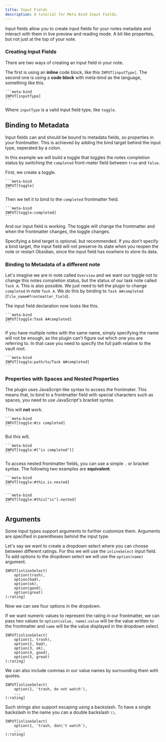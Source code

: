 ```yaml
---
title: Input Fields
description: A tutorial for Meta Bind Input Fields.
---
```


Input fields allow you to create input fields for your notes metadata and interact with them in live preview and reading mode.
A bit like properties, but not just at the top of your note.

### Creating Input Fields

There are two ways of creating an input field in your note.

The first is using an **inline** code block, like this `INPUT[inputType]`.
The second one is using a **code block** with meta-bind as the language, something like this.

````
```meta-bind
INPUT[inputType]
```
````

Where `inputType` is a valid input field type, like `toggle`.

## Binding to Metadata

Input fields can and should be bound to metadata fields, so properties in your frontmatter.
This is achieved by adding the bind target behind the input type, seperated by a colon.

In this example we will build a toggle that toggles the notes completion status by switching the `completed` front-mater field between `true` and `false`.

First, we create a toggle.

````
```meta-bind
INPUT[toggle]
```
````

Then we tell it to bind to the `completed` frontmatter field.

````
```meta-bind
INPUT[toggle:completed]
```
````

And our input field is working. The toggle will change the frontmatter and when the frontmatter changes, the toggle changes.

Specifying a bind target is optional, but recommended.
If you don't specify a bind target, the input field will not preserve its state when you reopen the note or restart Obsidian, since the input field has nowhere to store its data.

### Binding to Metadata of a different note

Let's imagine we are in note called `Overview` and we want our toggle not to change this notes completion status, but the status of our task note called `Task A`.
This is also possible. We just need to tell the plugin to change `completed` in note `Task A`. We do this by binding to `Task A#completed` (`file_name#frontmatter_field`).

The input field declaration now looks like this.

````
```meta-bind
INPUT[toggle:Task A#completed]
```
````

If you have multiple notes with the same name, simply specifying the name will not be enough, as the plugin can't figure out which one you are referring to.
In that case you need to specify the full path relative to the vault root.

````
```meta-bind
INPUT[toggle:path/to/Task A#completed]
```
````

### Properties with Spaces and Nested Properties

The plugin uses JavaScript-like syntax to access the frontmater. This means that, to bind to a frontmatter field with special characters such as spaces, you need to use JavaScript's bracket syntax.

This will **not** work.

````
```meta-bind
INPUT[toggle:#is completed]
```
````

But this will.

````
```meta-bind
INPUT[toggle:#["is completed"]]
```
````

To access nested frontmatter fields, you can use a simple `.` or bracket syntax. The following two examples are **equivalent**.

````
```meta-bind
INPUT[toggle:#this.is.nested]
```
````

````
```meta-bind
INPUT[toggle:#this["is"].nested]
```
````

## Arguments

Some input types support arguments to further customize them.
Arguments are specified in parentheses behind the input type.

Let's say we want to create a dropdown select where you can choose between different ratings. For this we will use the `inlineSelect` input field.
To add options to the dropdown select we will use the `option(name)` argument.

```meta-bind
INPUT[inlineSelect(
    option(trash),
    option(bad),
    option(ok),
    option(good),
    option(great)
):rating]
```

Now we can see four options in the dropdown.

If we want numeric values to represent the rating in our frontmatter, we can pass two values to `option(value, name)`.`value` will be the value written to the frontmatter and `name` will be the value displayed in the dropdown select.

```meta-bind
INPUT[inlineSelect(
    option(1, trash),
    option(2, bad),
    option(3, ok),
    option(4, good),
    option(5, great)
):rating]
```

We can also include commas in our value names by surrounding them with quotes.

```meta-bind
INPUT[inlineSelect(
    option(1, 'trash, do not watch'),
    ...
):rating]
```

Such strings also support escaping using a backslash. To have a single backslash in the name you can a double backslash `\\`.

```meta-bind
INPUT[inlineSelect(
    option(1, 'trash, don\'t watch'),
    ...
):rating]
```
